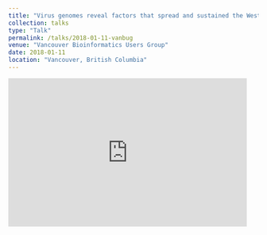 ```yaml
---
title: "Virus genomes reveal factors that spread and sustained the West African Ebola virus epidemic"
collection: talks
type: "Talk"
permalink: /talks/2018-01-11-vanbug
venue: "Vancouver Bioinformatics Users Group"
date: 2018-01-11
location: "Vancouver, British Columbia"
---
```


<iframe src="https://docs.google.com/presentation/d/e/2PACX-1vRalz3oET_kReTCRw2yKsd9z61dl0F5GLJpMynh0Wj_SUxQxptnlszwSFUUc8a_9canAYTi5xSCTV4V/embed?start=false&loop=false&delayms=60000" frameborder="0" width="480" height="299" allowfullscreen="true" mozallowfullscreen="true" webkitallowfullscreen="true"></iframe>
